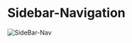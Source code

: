 # Sidebar-Navigation

![SideBar-Nav](https://github.com/b-crites/Sidebar-Navigation/assets/118697673/38018d3c-82e9-49c0-9135-c03c2abcfaa7)

